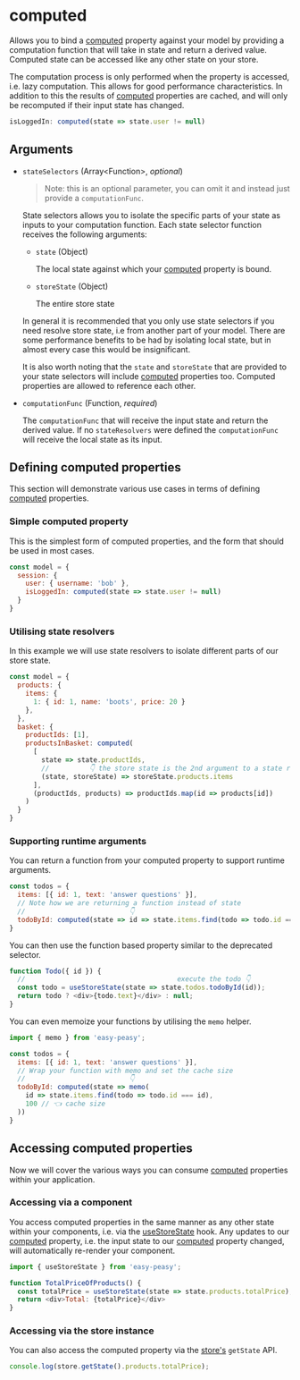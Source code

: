 # computed

Allows you to bind a [computed](/docs/api/computed) property against your model by providing a computation function that will take in state and return a derived value. Computed state can be accessed like any other state on your store.

The computation process is only performed when the property is accessed, i.e. lazy computation. This allows for good performance characteristics. In addition to this the results of [computed](/docs/api/computed) properties are cached, and will only be recomputed if their input state has changed.

```javascript
isLoggedIn: computed(state => state.user != null)
```

## Arguments

- `stateSelectors` (Array\<Function\>, *optional*)

  > Note: this is an optional parameter, you can omit it and instead just provide a `computationFunc`.

  State selectors allows you to isolate the specific parts of your state as inputs to your computation function. Each state selector function receives the following arguments:

  - `state` (Object)

    The local state against which your [computed](/docs/api/computed) property is bound.

  - `storeState` (Object)

    The entire store state

  In general it is recommended that you only use state selectors if you need resolve store state, i.e from another part of your model. There are some performance benefits to be had by isolating local state, but in almost every case this would be insignificant.

  It is also worth noting that the `state` and `storeState` that are provided to your state selectors will include [computed](/docs/api/computed) properties too. Computed properties are allowed to reference each other.

- `computationFunc` (Function, *required*)

  The `computationFunc` that will receive the input state and return the derived value. If no `stateResolvers` were defined the `computationFunc` will receive the local state as its input.

## Defining computed properties

This section will demonstrate various use cases in terms of defining [computed](/docs/api/computed) properties.

### Simple computed property

This is the simplest form of computed properties, and the form that should be used in most cases.

```javascript
const model = {
  session: {
    user: { username: 'bob' },
    isLoggedIn: computed(state => state.user != null)
  }
}
```

### Utilising state resolvers

In this example we will use state resolvers to isolate different parts of our store state.

```javascript
const model = {
  products: {
    items: {
      1: { id: 1, name: 'boots', price: 20 }
    },
  },
  basket: {
    productIds: [1],
    productsInBasket: computed(
      [
        state => state.productIds,
        //          👇 the store state is the 2nd argument to a state resolver
        (state, storeState) => storeState.products.items
      ],
      (productIds, products) => productIds.map(id => products[id])
    )
  }
}
```

### Supporting runtime arguments

You can return a function from your computed property to support runtime arguments.

```javascript
const todos = {
  items: [{ id: 1, text: 'answer questions' }],
  // Note how we are returning a function instead of state
  //                          👇
  todoById: computed(state => id => state.items.find(todo => todo.id === id)) 
}
```

You can then use the function based property similar to the deprecated selector.

```javascript
function Todo({ id }) {
  //                                      execute the todo 👇
  const todo = useStoreState(state => state.todos.todoById(id));
  return todo ? <div>{todo.text}</div> : null;
}
```

You can even memoize your functions by utilising the `memo` helper.

```javascript
import { memo } from 'easy-peasy';

const todos = {
  items: [{ id: 1, text: 'answer questions' }],
  // Wrap your function with memo and set the cache size
  //                          👇
  todoById: computed(state => memo(
    id => state.items.find(todo => todo.id === id),
    100 // 👈 cache size  
  ))
}
```

## Accessing computed properties

Now we will cover the various ways you can consume [computed](/docs/api/computed) properties within your application.

### Accessing via a component

You access computed properties in the same manner as any other state within your components, i.e. via the [useStoreState](/docs/api/use-store-state) hook. Any updates to our [computed](/docs/api/computed) property, i.e. the input state to our [computed](/docs/api/computed) property changed, will automatically re-render your component.

```javascript
import { useStoreState } from 'easy-peasy';

function TotalPriceOfProducts() {
  const totalPrice = useStoreState(state => state.products.totalPrice);
  return <div>Total: {totalPrice}</div>
}
```

### Accessing via the store instance

You can also access the computed property via the [store's](/docs/api/store) `getState` API.

```javascript
console.log(store.getState().products.totalPrice);
```
